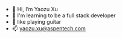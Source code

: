 - 👋 Hi, I’m Yaozu Xu
- 🌴 I'm learning to be a full stack developer
- 🎸 like playing guitar
- 📫 yaozu.xu@aspentech.com

<!---
YaozuXu/YaozuXu is a ✨ special ✨ repository because its `README.md` (this file) appears on your GitHub profile.
You can click the Preview link to take a look at your changes.
--->
